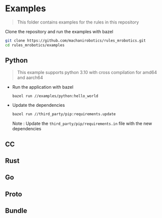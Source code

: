 # Examples 

> This folder contains examples for the rules in this repository

Clone the repository and run the examples with bazel

```bash
git clone https://github.com/machanirobotics/rules_mrobotics.git
cd rules_mrobotics/examples
```

## Python 
> This example supports python 3.10 with cross compilation for amd64 and aarch64

+ Run the application with bazel
    ```bash
    bazel run //examples/python:hello_world
    ```
+ Update the dependencies
    ```bash
    bazel run //third_party/pip:requirements.update
    ```
  Note : Update the `third_party/pip/requirements.in` file with the new dependencies
 
## CC 

## Rust

## Go

## Proto

## Bundle